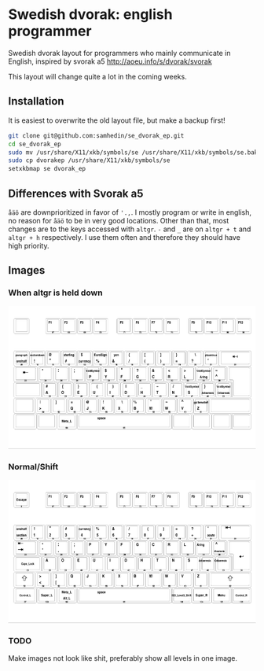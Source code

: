# Swedish dvorak: english programmer
Swedish dvorak layout for programmers who mainly communicate in English, inspired by svorak a5 http://aoeu.info/s/dvorak/svorak

This layout will change quite a lot in the coming weeks.
## Installation
It is easiest to overwrite the old layout file, but make a backup first!
``` bash
git clone git@github.com:samhedin/se_dvorak_ep.git
cd se_dvorak_ep
sudo mv /usr/share/X11/xkb/symbols/se /usr/share/X11/xkb/symbols/se.bak
sudo cp dvorakep /usr/share/X11/xkb/symbols/se
setxkbmap se dvorak_ep
```

## Differences with Svorak a5
`åäö` are downprioritized in favor of `'.,`. I mostly program or write in english, no reason for `åäö` to be in very good locations.
Other than that, most changes are to the keys accessed with `altgr`.
`-` and `_` are on `altgr + t` and `altgr + h` respectively. I use them often and therefore they should have high priority.

## Images
### When altgr is held down
![Layout l2](layout2.png "l2 layout")

### Normal/Shift
![Layout l1](layout1.png "l1 layout")

### TODO
Make images not look like shit, preferably show all levels in one image.
